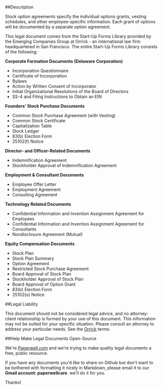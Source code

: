 ##Description

Stock option agreements specify the individual options grants, vesting schedules, and other employee-specific information. Each grant of options will be documented by a separate option agreement.

This legal document comes from the Start-Up Forms Library provided by the Emerging Companies Group at Orrick - an international law firm headquartered in San Francisco.  The entire Start-Up Forms Library consists of the following:

**Corporate Formation Documents (Delaware Corporation)**

  - Incorporation Questionnaire
  - Certificate of Incorporation
  - Bylaws
  - Action by Written Consent of Incorporator
  - Initial Organizational Resolutions of the Board of Directors
  - SS-4 and Filing Instructions to Obtain an EIN

**Founders' Stock Purchase Documents**

  - Common Stock Purchase Agreement (with Vesting)
  - Common Stock Certificate
  - Capitalization Table
  - Stock Ledger
  - 83(b) Election Form
  - 25102(f) Notice

**Director- and Officer-Related Documents**

  - Indemnification Agreement
  - Stockholder Approval of Indemnification Agreement

**Employment & Consultant Documents**

  - Employee Offer Letter
  - Employment Agreement
  - Consulting Agreement

**Technology Related Documents**

  - Confidential Information and Invention Assignment Agreement for Employees
  - Confidential Information and Invention Assignment Agreement for Consultants
  - Nondisclosure Agreement (Mutual)

**Equity Compensation Documents**

  - Stock Plan
  - Stock Plan Summary
  - Option Agreement
  - Restricted Stock Purchase Agreement
  - Board Approval of Stock Plan
  - Stockholder Approval of Stock Plan
  - Board Approval of Option Grant
  - 83(b) Election Form
  - 25102(o) Notice

##Legal Liability

This document should not be considered legal advice, and no attorney-client relationship is formed by your use of this document.  This information may not be suited for your specific situation.  Please consult an attorney to address your particular needs.  See the [Orrick] terms.

##Help Make Legal Documents Open-Source 

We're [Paperwell.com] and we're trying to make quality legal documents a free, public resource.  

If you have any documents you'd like to share on Github but don't want to be bothered with formatting it nicely in Markdown, please email it to our **Gmail account: paperwellcare**.  we'll do it for you.

Thanks!

[Paperwell.com]: http://www.paperwell.com
[Orrick]: http://www.orrick.com/inc/NoticePublication.asp?sDocID=1946&sExt=doc